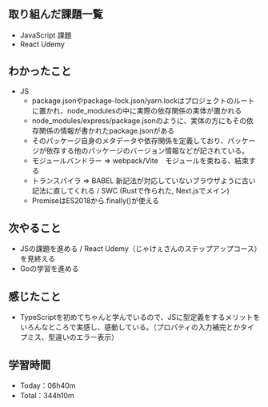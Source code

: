 ## 取り組んだ課題一覧
- JavaScript 課題
- React Udemy

## わかったこと
- JS
  - package.jsonやpackage-lock.json/yarn.lockはプロジェクトのルートに置かれ、node_modulesの中に実際の依存関係の実体が置かれる
  - node_modules/express/package.jsonのように、実体の方にもその依存関係の情報が書かれたpackage.jsonがある
  - そのパッケージ自身のメタデータや依存関係を定義しており、パッケージが依存する他のパッケージのバージョン情報などが記されている。
  - モジュールバンドラー => webpack/Vite　モジュールを束ねる、結束する
  - トランスパイラ => BABEL 新記法が対応していないブラウザように古い記法に直してくれる / SWC (Rustで作られた, Next.jsでメイン)
  - PromiseはES2018から.finally()が使える
 
## 次やること
- JSの課題を進める / React Udemy（じゃけぇさんのステップアップコース）を見終える
- Goの学習を進める

## 感じたこと
- TypeScriptを初めてちゃんと学んでいるので、JSに型定義をするメリットをいろんなところで実感し、感動している。（プロパティの入力補完とかタイプミス、型違いのエラー表示）

## 学習時間　
- Today：06h40m
- Total：344h10m
